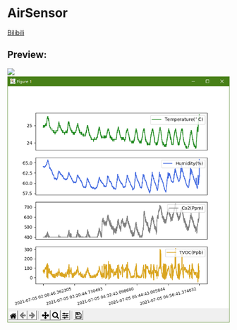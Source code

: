 # AirSensor
[Bilibili](https://www.bilibili.com/video/BV1EM4y1M7Ve/)
## Preview:
![](./Preview.jpg)
![](./Preview2.PNG)



